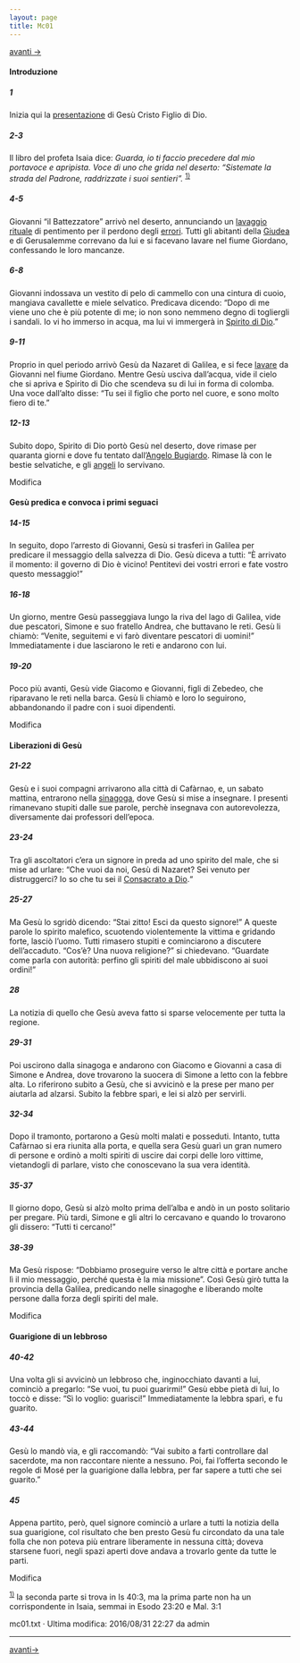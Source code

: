 ```yaml
---
layout: page
title: Mc01
---
```


 [avanti ->](Mc02.html)
 
#### Introduzione

##### 1

Inizia qui la <a href="http://www.pachialu.it/doku/doku.php?id=glossario#vangelo" class="wikilink1" title="glossario">presentazione</a> di Gesù Cristo Figlio di Dio.

##### 2-3

Il libro del profeta Isaia dice: *Guarda, io ti faccio precedere dal mio portavoce e apripista. Voce di uno che grida nel deserto: “Sistemate la strada del Padrone, raddrizzate i suoi sentieri”.* <sup><a href="#fn__1" id="fnt__1" class="fn_top">1)</a></sup>

##### 4-5

Giovanni “il Battezzatore” arrivò nel deserto, annunciando un <a href="http://www.pachialu.it/doku/doku.php?id=glossario#battesimo" class="wikilink1" title="glossario">lavaggio rituale</a> di pentimento per il perdono degli <a href="http://www.pachialu.it/doku/doku.php?id=glossario#peccato" class="wikilink1" title="glossario">errori</a>. Tutti gli abitanti della <a href="http://www.pachialu.it/doku/doku.php?id=giudea" class="wikilink2" title="giudea">Giudea</a> e di Gerusalemme correvano da lui e si facevano lavare nel fiume Giordano, confessando le loro mancanze.

##### 6-8

Giovanni indossava un vestito di pelo di cammello con una cintura di cuoio, mangiava cavallette e miele selvatico. Predicava dicendo: “Dopo di me viene uno che è più potente di me; io non sono nemmeno degno di togliergli i sandali. Io vi ho immerso in acqua, ma lui vi immergerà in <a href="http://www.pachialu.it/doku/doku.php?id=spirito_di_dio" class="wikilink2" title="spirito_di_dio">Spirito di Dio</a>.”

##### 9-11

Proprio in quel periodo arrivò Gesù da Nazaret di Galilea, e si fece <a href="http://www.pachialu.it/doku/doku.php?id=glossario#battesimo" class="wikilink1" title="glossario">lavare</a> da Giovanni nel fiume Giordano. Mentre Gesù usciva dall’acqua, vide il cielo che si apriva e Spirito di Dio che scendeva su di lui in forma di colomba. Una voce dall’alto disse: “Tu sei il figlio che porto nel cuore, e sono molto fiero di te.”

##### 12-13

Subito dopo, Spirito di Dio portò Gesù nel deserto, dove rimase per quaranta giorni e dove fu tentato dall’<a href="http://www.pachialu.it/doku/doku.php?id=angelo_bugiardo" class="wikilink2" title="angelo_bugiardo">Angelo Bugiardo</a>. Rimase là con le bestie selvatiche, e gli <a href="http://www.pachialu.it/doku/doku.php?id=glossario#angelo" class="wikilink1" title="glossario">angeli</a> lo servivano.

Modifica

#### Gesù predica e convoca i primi seguaci

##### 14-15

In seguito, dopo l’arresto di Giovanni, Gesù si trasferì in Galilea per predicare il messaggio della salvezza di Dio. Gesù diceva a tutti: “È arrivato il momento: il governo di Dio è vicino! Pentitevi dei vostri errori e fate vostro questo messaggio!”

##### 16-18

Un giorno, mentre Gesù passeggiava lungo la riva del lago di Galilea, vide due pescatori, Simone e suo fratello Andrea, che buttavano le reti. Gesù li chiamò: “Venite, seguitemi e vi farò diventare pescatori di uomini!” Immediatamente i due lasciarono le reti e andarono con lui.

##### 19-20

Poco più avanti, Gesù vide Giacomo e Giovanni, figli di Zebedeo, che riparavano le reti nella barca. Gesù li chiamò e loro lo seguirono, abbandonando il padre con i suoi dipendenti.

Modifica

#### Liberazioni di Gesù

##### 21-22

Gesù e i suoi compagni arrivarono alla città di Cafàrnao, e, un sabato mattina, entrarono nella <a href="http://www.pachialu.it/doku/doku.php?id=sinagoga" class="wikilink2" title="sinagoga">sinagoga</a>, dove Gesù si mise a insegnare. I presenti rimanevano stupiti dalle sue parole, perchè insegnava con autorevolezza, diversamente dai professori dell’epoca.

##### 23-24

Tra gli ascoltatori c’era un signore in preda ad uno spirito del male, che si mise ad urlare: “Che vuoi da noi, Gesù di Nazaret? Sei venuto per distruggerci? Io so che tu sei il <a href="http://www.pachialu.it/doku/doku.php?id=consacrato_a_dio" class="wikilink2" title="consacrato_a_dio">Consacrato a Dio</a>.“

##### 25-27

Ma Gesù lo sgridò dicendo: “Stai zitto! Esci da questo signore!” A queste parole lo spirito malefico, scuotendo violentemente la vittima e gridando forte, lasciò l’uomo. Tutti rimasero stupiti e cominciarono a discutere dell’accaduto. “Cos’è? Una nuova religione?” si chiedevano. “Guardate come parla con autorità: perfino gli spiriti del male ubbidiscono ai suoi ordini!”

##### 28

La notizia di quello che Gesù aveva fatto si sparse velocemente per tutta la regione.

##### 29-31

Poi uscirono dalla sinagoga e andarono con Giacomo e Giovanni a casa di Simone e Andrea, dove trovarono la suocera di Simone a letto con la febbre alta. Lo riferirono subito a Gesù, che si avvicinò e la prese per mano per aiutarla ad alzarsi. Subito la febbre sparì, e lei si alzò per servirli.

##### 32-34

Dopo il tramonto, portarono a Gesù molti malati e posseduti. Intanto, tutta Cafàrnao si era riunita alla porta, e quella sera Gesù guarì un gran numero di persone e ordinò a molti spiriti di uscire dai corpi delle loro vittime, vietandogli di parlare, visto che conoscevano la sua vera identità.

##### 35-37

Il giorno dopo, Gesù si alzò molto prima dell’alba e andò in un posto solitario per pregare. Più tardi, Simone e gli altri lo cercavano e quando lo trovarono gli dissero: “Tutti ti cercano!”

##### 38-39

Ma Gesù rispose: “Dobbiamo proseguire verso le altre città e portare anche lì il mio messaggio, perché questa è la mia missione”. Così Gesù girò tutta la provincia della Galilea, predicando nelle sinagoghe e liberando molte persone dalla forza degli spiriti del male.

Modifica

#### Guarigione di un lebbroso

##### 40-42

Una volta gli si avvicinò un lebbroso che, inginocchiato davanti a lui, cominciò a pregarlo: “Se vuoi, tu puoi guarirmi!” Gesù ebbe pietà di lui, lo toccò e disse: “Sì lo voglio: guarisci!” Immediatamente la lebbra sparì, e fu guarito.

##### 43-44

Gesù lo mandò via, e gli raccomandò: “Vai subito a farti controllare dal sacerdote, ma non raccontare niente a nessuno. Poi, fai l’offerta secondo le regole di Mosé per la guarigione dalla lebbra, per far sapere a tutti che sei guarito.”

##### 45

Appena partito, però, quel signore cominciò a urlare a tutti la notizia della sua guarigione, col risultato che ben presto Gesù fu circondato da una tale folla che non poteva più entrare liberamente in nessuna città; doveva starsene fuori, negli spazi aperti dove andava a trovarlo gente da tutte le parti.

Modifica

<sup><a href="#fnt__1" id="fn__1" class="fn_bot">1)</a></sup> la seconda parte si trova in Is 40:3, ma la prima parte non ha un corrispondente in Isaia, semmai in Esodo 23:20 e Mal. 3:1

mc01.txt · Ultima modifica: 2016/08/31 22:27 da admin

------------------------------------------------------------------------

 [avanti->](Mc02.html)


